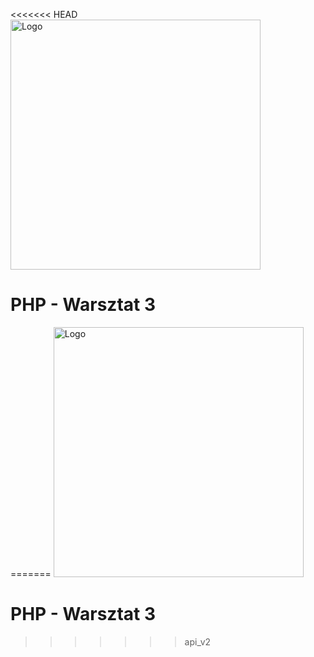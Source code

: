 <<<<<<< HEAD
<img alt="Logo" src="http://coderslab.pl/svg/logo-coderslab.svg" width="400">

# PHP - Warsztat 3
=======
<img alt="Logo" src="http://coderslab.pl/wp-content/themes/coderslab/svg/logo-coderslab.svg" width="400">

# PHP - Warsztat 3
>>>>>>> api_v2
